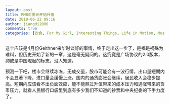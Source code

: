 ```yaml
---
layout: post
title: RMB对美元开始升值
date: 2010-06-22 09:16
author: jiangdi2000
comments: true
categories: [饮食, For My Girl, Interesting Things, Life in Motion, Music, Music Of the Week, News, Photography, Think It Over, This is my life, Uncategorized, What is Happenning]
---
```

<div id="msgcns!C840C88DA912213B!2070" class="bvMsg"><p>这个应该是4月份Geithner来华时谈好的事情，终于走出这一步了，是福是祸殊为难料，但历史开始了新的一章，这是毫无疑问的。这究竟是广场协议的2.0版本，抑或是中国崛起的标志，没人知道。</p><p>预测一下吧，楼市会继续冰冻，无成交量，股市可能会有一波行情，出口量短期内不会显著下降，进口量会缓慢上涨。国内的通货膨胀会继续，居民收入会稳步提高。短期内应该看不出负面效应，能不能熬过升值带来的成本压力和通涨带来的货币压力，就看人民银行口袋里到底有多少我们不知道的钞票和中央纪委的下手力度了。</p><p><br /></p></div>
